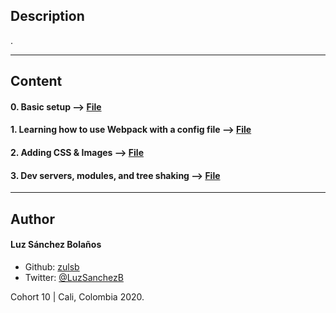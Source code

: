 ## Description

.

---
## Content

#### 0. Basic setup --> [File](./task_0/package.json)
#### 1. Learning how to use Webpack with a config file --> [File](./task_1/js/dashboard_main.js)
#### 2. Adding CSS & Images --> [File](./task_2/js/dashboard_main.js)
#### 3. Dev servers, modules, and tree shaking --> [File](./task_3/modules/body/body.css)

---

## Author
#### Luz Sánchez Bolaños
- Github: [zulsb](https://github.com/zulsb)
- Twitter: [@LuzSanchezB](https://twitter.com/LuzSanchezB)

Cohort 10 | Cali, Colombia 2020.